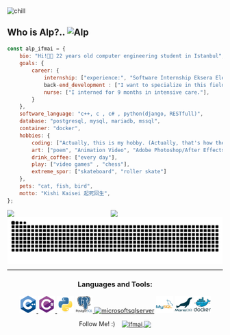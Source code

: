 <img align="center" src="https://i.pinimg.com/originals/16/69/e5/1669e57761ccc67fa5e31a09a54764d0.gif" alt="chill"/>


## Who is Alp?.. <img src="https://images-wixmp-ed30a86b8c4ca887773594c2.wixmp.com/f/775dfae9-f9b5-46c9-bcd8-62e7d40ba177/dg8idr3-46121b2a-2beb-4f64-9caa-0d046f39eac0.gif?token=eyJ0eXAiOiJKV1QiLCJhbGciOiJIUzI1NiJ9.eyJzdWIiOiJ1cm46YXBwOjdlMGQxODg5ODIyNjQzNzNhNWYwZDQxNWVhMGQyNmUwIiwiaXNzIjoidXJuOmFwcDo3ZTBkMTg4OTgyMjY0MzczYTVmMGQ0MTVlYTBkMjZlMCIsIm9iaiI6W1t7InBhdGgiOiJcL2ZcLzc3NWRmYWU5LWY5YjUtNDZjOS1iY2Q4LTYyZTdkNDBiYTE3N1wvZGc4aWRyMy00NjEyMWIyYS0yYmViLTRmNjQtOWNhYS0wZDA0NmYzOWVhYzAuZ2lmIn1dXSwiYXVkIjpbInVybjpzZXJ2aWNlOmZpbGUuZG93bmxvYWQiXX0.miZMDoaMYjzwzNQZzuwxLvu2wrgaxbdJ_47bCgtl1PU" alt="Alp" width="65" height="65">

  
```javascript
const alp_ifmai = {
    bio: "Hi!👋🏻 22 years old computer engineering student in Istanbul",
    goals: {
        career: {
            internship: ["experience:", "Software Internship Eksera Electronic Computer - Intern"],
            back-end_development : ["I want to specialize in this field. My main areas of interest are back-end development and algorithms."],
            nurse: ["I interned for 9 months in intensive care."],
        }
    },
    software_language: "c++, c , c# , python(django, RESTfull)",
    database: "postgresql, mysql, mariadb, mssql",
    container: "docker",
    hobbies: {
        coding: ["Actually, this is my hobby. (Actually, that's how the story began.)"],
        art: ["poem", "Animation Video", "Adobe Photoshop/After Effects"],
        drink_coffee: ["every day"],
        play: ["video games" , "chess"],
        extreme_spor: ["skateboard", "roller skate"]
    },
    pets: "cat, fish, bird",
    motto: "Kishi Kaisei 起死回生",
};
```

<div>
  <img align="left" width="48%" src="https://github-readme-stats.vercel.app/api?username=ifmai&theme=dracula" />
  <img align="left" width="38%" src="https://github-readme-stats.vercel.app/api/top-langs/?username=ifmai&layout=compact&theme=dracula" />
</div>

<div>
<img align="center" src="https://github.com/s-shemmee/s-shemmee/blob/output/github-contribution-grid-snake-dark.svg" />
</div>

---

<h3 align="center">Languages and Tools:</h3>
<p align="center"> <a href="https://www.w3schools.com/cpp/" target="_blank" rel="noreferrer"> 
<img src="https://raw.githubusercontent.com/devicons/devicon/master/icons/cplusplus/cplusplus-original.svg" alt="cplusplus" width="40" height="40"/> </a><a href="https://www.w3schools.com/cs/" target="_blank" rel="noreferrer">
<img src="https://raw.githubusercontent.com/devicons/devicon/master/icons/csharp/csharp-original.svg" alt="csharp" width="40" height="40"/> </a>
<img src="https://raw.githubusercontent.com/devicons/devicon/master/icons/python/python-original.svg" alt="python" width="40" height="40"/></a> 
<a href="https://www.postgresql.org" target="_blank" rel="noreferrer"> <img src="https://raw.githubusercontent.com/devicons/devicon/master/icons/postgresql/postgresql-original-wordmark.svg" alt="postgresql" width="40" height="40"/> </a>
<a href="https://www.microsoft.com/tr-tr/sql-server/sql-server-2019" target="_blank" rel="noreferrer">
<img src="https://www.svgrepo.com/show/303229/microsoft-sql-server-logo.svg" alt="microsoftsqlserver" width="40" height="40" /></a>
<a href="https://www.mysql.com/" target="_blank" rel="noreferrer">
<img src="https://raw.githubusercontent.com/devicons/devicon/master/icons/mysql/mysql-original-wordmark.svg" alt="mysql" width="40" height="40" /></a>
<a href="https://mariadb.org/" target="_blank" rel="noreferrer">
<img src="https://raw.githubusercontent.com/devicons/devicon/6910f0503efdd315c8f9b858234310c06e04d9c0/icons/mariadb/mariadb-original-wordmark.svg" alt="mariadb" width="40" height="40"/></a>
<a href="https://www.docker.com/" target="_blank" rel="noreferrer">
<img src="https://raw.githubusercontent.com/devicons/devicon/6910f0503efdd315c8f9b858234310c06e04d9c0/icons/docker/docker-original-wordmark.svg" alt="docker" width="40" height="40"/></a>
</p>

<p align="center">
  Follow Me! :) &nbsp;&nbsp; <a href="https://linkedin.com/in/ifmai" target="blank">
    <img align="center" src="https://raw.githubusercontent.com/rahuldkjain/github-profile-readme-generator/master/src/images/icons/Social/linked-in-alt.svg" alt="ifmai" height="20" width="30" />
  </a>
<img src="https://i.pinimg.com/originals/d3/6c/ec/d36cece974faf2eb660a0f688550035e.gif" width="75" align="center">
</p>
</br>
